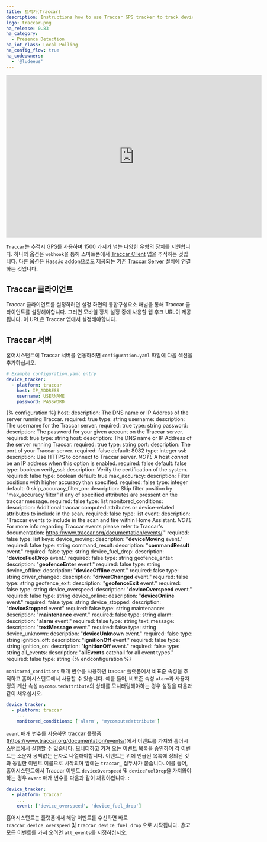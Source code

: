 ```yaml
---
title: 트랙카(Traccar)
description: Instructions how to use Traccar GPS tracker to track devices in Home Assistant.
logo: traccar.png
ha_release: 0.83
ha_category:
  - Presence Detection
ha_iot_class: Local Polling
ha_config_flow: true
ha_codeowners:
  - '@ludeeus'
---
```


<div class='videoWrapper'>
<iframe width="690" height="437" src="https://www.youtube.com/embed/F6EPwLjFdcA" frameborder="0" allow="accelerometer; autoplay; encrypted-media; gyroscope; picture-in-picture" allowfullscreen></iframe>
</div>

`Traccar`는 추적시 GPS를 사용하며 1500 가지가 넘는 다양한 유형의 장치를 지원합니다. 하나의 옵션은 `webhook`을 통해 스마트폰에서 [Traccar Client](https://www.traccar.org/client/) 앱을 추적하는 것입니다. 다른 옵션은 Hass.io addon으로도 제공되는 기존 [Traccar Server](https://www.traccar.org/server/) 설치에 연결하는 것입니다.

## Traccar 클라이언트

Traccar 클라이언트를 설정하려면 설정 화면의 통합구성요소 패널을 통해 Traccar 클라이언트를 설정해야합니다. 그러면 모바일 장치 설정 중에 사용할 웹 후크 URL이 제공됩니다. 이 URL은 Traccar 앱에서 설정해야합니다. 

## Traccar 서버

홈어시스턴트에 Traccar 서버를 연동하려면 `configuration.yaml` 파일에 다음 섹션을 추가하십시오.

```yaml
# Example configuration.yaml entry
device_tracker:
  - platform: traccar
    host: IP_ADDRESS
    username: USERNAME
    password: PASSWORD
```

{% configuration %}
host:
  description: The DNS name or IP Address of the server running Traccar.
  required: true
  type: string
username:
  description: The username for the Traccar server.
  required: true
  type: string
password:
  description: The password for your given account on the Traccar server.
  required: true
  type: string
host:
  description: The DNS name or IP Address of the server running Traccar.
  required: true
  type: string
port:
  description: The port of your Traccar server.
  required: false
  default: 8082
  type: integer
ssl:
  description: Use HTTPS to connect to Traccar server. *NOTE* A host *cannot* be an IP address when this option is enabled.
  required: false
  default: false
  type: boolean
verify_ssl:
  description: Verify the certification of the system.
  required: false
  type: boolean
  default: true
max_accuracy:
  description: Filter positions with higher accuracy than specified.
  required: false
  type: integer
  default: 0
skip_accuracy_filter_on:
  description: Skip filter position by "max_accuracy filter" if any of specified attributes are pressent on the traccar message.
  required: false
  type: list
monitored_conditions:
  description: Additional traccar computed attributes or device-related attributes to include in the scan.
  required: false
  type: list
event:
  description: "Traccar events to include in the scan and fire within Home Assistant. *NOTE* For more info regarding Traccar events please refer to Traccar's documentation: https://www.traccar.org/documentation/events/."
  required: false
  type: list
  keys:
    device_moving:
      description: "**deviceMoving** event."
      required: false
      type: string
    command_result:
      description: "**commandResult** event."
      required: false
      type: string
    device_fuel_drop:
      description: "**deviceFuelDrop** event."
      required: false
      type: string
    geofence_enter:
      description: "**geofenceEnter** event."
      required: false
      type: string
    device_offline:
      description: "**deviceOffline** event."
      required: false
      type: string
    driver_changed:
      description: "**driverChanged** event."
      required: false
      type: string
    geofence_exit:
      description: "**geofenceExit** event."
      required: false
      type: string
    device_overspeed:
      description: "**deviceOverspeed** event."
      required: false
      type: string
    device_online:
      description: "**deviceOnline** event."
      required: false
      type: string
    device_stopped:
      description: "**deviceStopped** event"
      required: false
      type: string
    maintenance:
      description: "**maintenance** event."
      required: false
      type: string
    alarm:
      description: "**alarm** event."
      required: false
      type: string
    text_message:
      description: "**textMessage** event."
      required: false
      type: string
    device_unknown:
      description: "**deviceUnknown** event."
      required: false
      type: string
    ignition_off:
      description: "**ignitionOff** event."
      required: false
      type: string
    ignition_on:
      description: "**ignitionOff** event."
      required: false
      type: string
    all_events:
      description: "**allEvents** catchall for all event types."
      required: false
      type: string
{% endconfiguration %}

`monitored_conditions` 매개 변수를 사용하면 traccar 플랫폼에서 비표준 속성을 추적하고 홈어시스턴트에서 사용할 수 있습니다. 예를 들어, 비표준 속성 `alarm`과 사용자 정의 계산 속성 `mycomputedattribute`의 상태를 모니터링해야하는 경우 설정을 다음과 같이 채우십시오.

```yaml
device_tracker:
  - platform: traccar
    ...
    monitored_conditions: ['alarm', 'mycomputedattribute']
```

`event` 매개 변수를 사용하면 traccar 플랫폼 (https://www.traccar.org/documentation/events/)에서 이벤트를 가져와 홈어시스턴트에서 실행할 수 있습니다. 모니터하고 가져 오는 이벤트 목록을 승인하며 각 이벤트는 소문자 공백없는 문자로 나열해야합니다. 이벤트는 위에 언급된 목록에 정의된 것과 동일한 이벤트 이름으로 시작되며 앞에는 `traccar_` 접두사가 붙습니다. 예를 들어, 홈어시스턴트에서 Traccar 이벤트 `deviceOverspeed` 및 `deviceFuelDrop`을 가져와야하는 경우 `event` 매개 변수를 다음과 같이 채워야합니다. :

```yaml
device_tracker:
  - platform: traccar
    ...
    event: ['device_overspeed', 'device_fuel_drop']
```
홈어시스턴트는 플랫폼에서 해당 이벤트를 수신하면 바로 `traccar_device_overspeed` 및 `traccar_device_fuel_drop` 으로 시작됩니다.
*참고* 모든 이벤트를 가져 오려면 `all_events`를 지정하십시오.